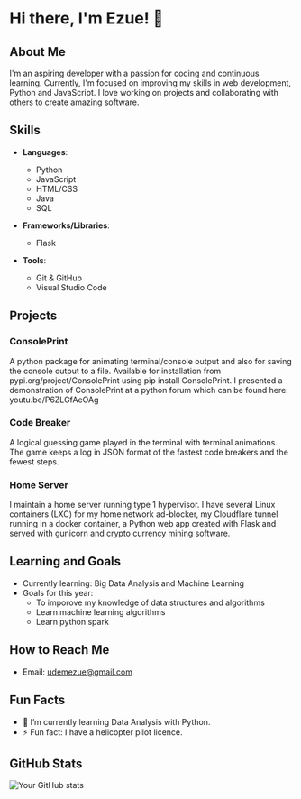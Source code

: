 # Hi there, I'm Ezue! 👋

## About Me

I'm an aspiring developer with a passion for coding and continuous learning. Currently, I'm focused on improving my skills in web development, Python and JavaScript. I love working on projects and collaborating with others to create amazing software.

## Skills

- **Languages**: 
  - Python
  - JavaScript
  - HTML/CSS
  - Java
  - SQL

- **Frameworks/Libraries**:
  - Flask

- **Tools**:
  - Git & GitHub
  - Visual Studio Code

## Projects

### ConsolePrint
A python package for animating terminal/console output and also for saving the console output to a file.  Available for installation from pypi.org/project/ConsolePrint using pip install ConsolePrint.  I presented a demonstration of ConsolePrint at a python forum which can be found here: youtu.be/P6ZLGfAeOAg 

### Code Breaker
A logical guessing game played in the terminal with terminal animations.  The game keeps a log in JSON format of the fastest code breakers and the fewest steps.

### Home Server
I maintain a home server running type 1 hypervisor.  I have several Linux containers (LXC) for my home network ad-blocker, my Cloudflare tunnel running in a docker container, a Python web app created with Flask and served with gunicorn and crypto currency mining software.


## Learning and Goals

- Currently learning: Big Data Analysis and Machine Learning
- Goals for this year:
  - To imporove my knowledge of data structures and algorithms
  - Learn machine learning algorithms
  - Learn python spark

## How to Reach Me

- Email: udemezue@gmail.com

## Fun Facts

- 🌱 I’m currently learning Data Analysis with Python.
- ⚡ Fun fact: I have a helicopter pilot licence.

## GitHub Stats
![Your GitHub stats](https://github-readme-stats.vercel.app/api?username=iloabachie&show_icons=true&hide_border=true)
